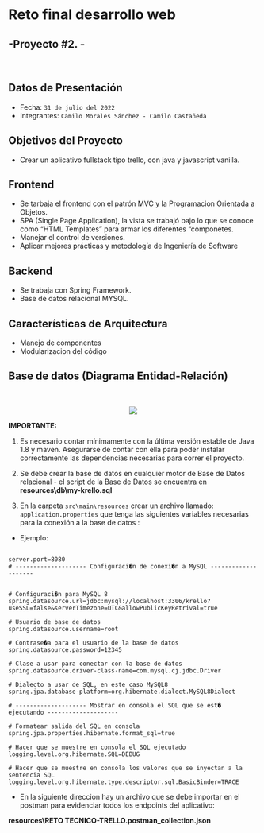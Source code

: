  # __Reto final desarrollo web__
## -Proyecto #2. -
<br>

## Datos de Presentación

- Fecha: `31 de julio del 2022`
- Integrantes: `Camilo Morales Sánchez - Camilo Castañeda`

## Objetivos del Proyecto

- Crear un aplicativo fullstack tipo trello, con java y javascript vanilla.
 ## Frontend
- Se tarbaja el frontend con el patrón MVC y la Programacion Orientada a Objetos.
- SPA (Single Page Application), la vista se trabajó bajo lo que se conoce como “HTML Templates” para armar los diferentes “componetes.
- Manejar el control de versiones.
- Aplicar mejores prácticas y metodología de Ingeniería de Software

## Backend
- Se trabaja con Spring Framework.
- Base de datos relacional MYSQL.



## Características de Arquitectura

- Manejo de componentes
- Modularizacion del código

## __Base de datos__ (Diagrama Entidad-Relación)

<br>
<p align="center">
  <img  src="resources\db\my-krello.png" />
  
</p>

__IMPORTANTE:__ 

1. Es necesario contar mínimamente con la última versión estable de Java 1.8 y maven. Asegurarse de contar con ella para poder instalar correctamente las dependencias necesarias para correr el proyecto.


2. Se debe crear la base de datos en cualquier motor de Base de Datos relacional - el script de la Base de Datos se encuentra en __resources\db\my-krello.sql__


3. En la carpeta `src\main\resources` crear un archivo llamado: `application.properties` que tenga las siguientes variables necesarias para la conexión a la base de datos :<br>

- Ejemplo:

```

server.port=8080
# -------------------- Configuraci�n de conexi�n a MySQL --------------------


# Configuraci�n para MySQL 8
spring.datasource.url=jdbc:mysql://localhost:3306/krello?useSSL=false&serverTimezone=UTC&allowPublicKeyRetrival=true

# Usuario de base de datos
spring.datasource.username=root

# Contrase�a para el usuario de la base de datos
spring.datasource.password=12345

# Clase a usar para conectar con la base de datos
spring.datasource.driver-class-name=com.mysql.cj.jdbc.Driver

# Dialecto a usar de SQL, en este caso MySQL8
spring.jpa.database-platform=org.hibernate.dialect.MySQL8Dialect

# -------------------- Mostrar en consola el SQL que se est� ejecutando --------------------

# Formatear salida del SQL en consola
spring.jpa.properties.hibernate.format_sql=true

# Hacer que se muestre en consola el SQL ejecutado
logging.level.org.hibernate.SQL=DEBUG

# Hacer que se muestre en consola los valores que se inyectan a la sentencia SQL
logging.level.org.hibernate.type.descriptor.sql.BasicBinder=TRACE

```
- En la siguiente direccion hay un archivo que se debe importar en el postman para evidenciar todos los endpoints del aplicativo:

__resources\RETO TECNICO-TRELLO.postman_collection.json__

